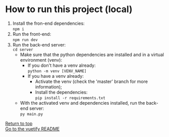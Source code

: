 # How to run this project (local)

1. Install the fron-end dependencies:  
   `npm i`
2. Run the front-end:  
   `npm run dev`
3. Run the back-end server:  
   `cd server`
   - Make sure that the python dependencies are installed and in a virtual environment (venv):
     - If you don't have a venv already:  
        `python -m venv [VENV_NAME]`
     - If you have a venv already:
       - Activate the venv (check the 'master' branch for more information);
       - Install the dependencies:  
         `pip install -r requirements.txt`
   - With the activated venv and dependencies installed, run the back-end server:  
     `py main.py`

[Return to top](#how-to-run-this-project-local)  
[Go to the vuetify README](README-vuetify.md#vuetify-default)
